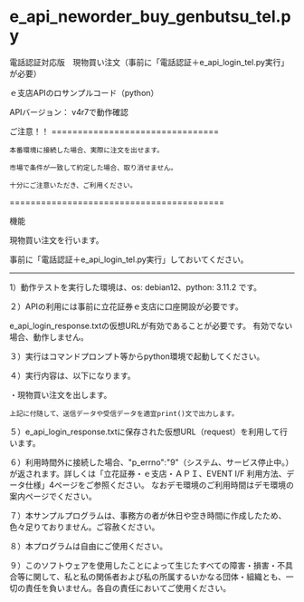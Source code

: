 # e_api_neworder_buy_genbutsu_tel.py
電話認証対応版　現物買い注文（事前に「電話認証＋e_api_login_tel.py実行」が必要）


ｅ支店APIのロサンプルコード（python）

APIバージョン： v4r7で動作確認

ご注意！！ ================================

	本番環境に接続した場合、実際に注文を出せます。

	市場で条件が一致して約定した場合、取り消せません。

	十分にご注意いただき、ご利用ください。

=========================================

機能

現物買い注文を行います。


事前に「電話認証＋e_api_login_tel.py実行」しておいてください。

-----------------------------------------


1）動作テストを実行した環境は、os: debian12、python: 3.11.2 です。

２）APIの利用には事前に立花証券ｅ支店に口座開設が必要です。

  e_api_login_response.txtの仮想URLが有効であることが必要です。
  有効でない場合、動作しません。

３）実行はコマンドプロンプト等からpython環境で起動してください。

４）実行内容は、以下になります。

・現物買い注文を出します。

	上記に付随して、送信データや受信データを適宜print()文で出力します。

５）e_api_login_response.txtに保存された仮想URL（request）を利用して行います。

６）利用時間外に接続した場合、"p_errno":"9"（システム、サービス停止中。）が返されます。詳しくは「立花証券・ｅ支店・ＡＰＩ、EVENT I/F 利用方法、データ仕様」4ページをご参照ください。
なおデモ環境のご利用時間はデモ環境の案内ページでください。

７）本サンプルプログラムは、事務方の者が休日や空き時間に作成したため、色々足りておりません。ご容赦ください。

８）本プログラムは自由にご使用ください。

９）このソフトウェアを使用したことによって生じたすべての障害・損害・不具合等に関して、私と私の関係者および私の所属するいかなる団体・組織とも、一切の責任を負いません。各自の責任においてご使用ください。
 
